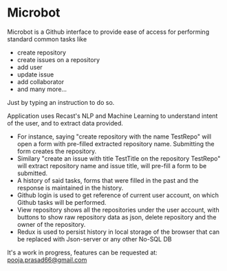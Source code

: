 # Microbot

Microbot is a Github interface to provide ease of access for performing standard common tasks like 

- create repository
- create issues on a repository
- add user 
- update issue
- add collaborator
- and many more...

Just by typing an instruction to do so.

Application uses Recast's NLP and Machine Learning to understand intent of the user, and to extract data provided.

- For instance, saying "create repository with the name TestRepo" will open a form with pre-filled extracted repository name.
Submitting the form creates the repository.
- Similary "create an issue with title TestTitle on the repository TestRepo" will extract repository name and issue title, will pre-fill a form to be submitted.
- A history of said tasks, forms that were filled in the past and the response is maintained in the history.
- Github login is used to get reference of current user account, on which Github tasks will be performed.
- View repository shows all the repositories under the user account, with buttons to show raw repository data as json, delete repository and the owner of the repository.
- Redux is used to persist history in local storage of the browser that can be replaced with Json-server or any other No-SQL DB

It's a work in progress, features can be requested at: pooja.prasad66@gmail.com
